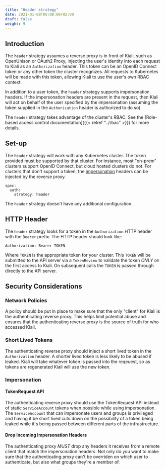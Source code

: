 ```yaml
---
title: "Header strategy"
date: 2021-01-08T00:00:00+02:00
draft: false
weight: 9
---
```


## Introduction

The `header` strategy assumes a reverse proxy is in front of Kiali, such as 
OpenUnison or OAuth2 Proxy, injecting the user's identity into each request to
Kiali as an `Authorization` header.  This token can be an OpenID Connect
token or any other token the cluster recognizes.  All requests to Kubernetes
will be made with this token, allowing Kiali to use the user's own RBAC 
context.

In addition to a user token, the `header` strategy supports impersonation
headers.  If the impersonation headers are present in the request, then Kiali
will act on behalf of the user specified by the impersonation (assuming the
token supplied in the `Authorization` header is authorized to do so).

The `header` strategy takes advantage of the cluster's RBAC. See the
[Role-based access control documentation]({{< relref "../rbac" >}}) for more details.

## Set-up

The `header` strategy will work with any Kubernetes cluster.  The token provided 
must be supported by that cluster.  For instance, most "on-prem" clusters support
OpenID Connect, but cloud hosted clusters do not.  For clusters that don't support 
a token, the [impersonation](https://kubernetes.io/docs/reference/access-authn-authz/authentication/#user-impersonation)
headers can be injected by the reverse proxy.

```
spec:
  auth:
    strategy: header
```

The `header` strategy doesn't have any additional configuration.

## HTTP Header

The `header` strategy looks for a token in the `Authorization` HTTP header with the 
`Bearer` prefix.  The HTTP header should look like:

```
Authorization: Bearer TOKEN
```

Where `TOKEN` is the appropriate token for your cluster.  This `TOKEN` will be 
submitted to the API server via a `TokenReview` to validate the token *ONLY*
on the first access to Kiali.  On subsequent calls the `TOKEN` is passed through
directly to the API server.

## Security Considerations

### Network Policies

A policy should be put in place to make sure that the only "client" for Kiali is
the authenticating reverse proxy.  This helps limit potential abuse and ensures 
that the authenticating reverse proxy is the source of truth for who accessed
Kiali.

### Short Lived Tokens

The authenticating reverse proxy should inject a short lived token in the 
`Authorization` header.  A shorter lived token is less likely to be abused if 
leaked.  Kiali will take whatever token is passed into the reqeuest, so as tokens 
are regenerated Kiali will use the new token.

### Impersonation

#### TokenRequest API

The authenticating reverse proxy should use the TokenRequest API instead of static 
`ServiceAccount` tokens when possible while using impersonation. The 
`ServiceAccount` that can impersonate users and groups is privileged and having it
be short lived cuts down on the possibility of a token being leaked while it's being 
passed between different parts of the infrastructure.

#### Drop Incoming Impersonation Headers

The authenticating proxy *MUST* drop any headers it receives from a remote client 
that match the impersonation headers.  Not only do you want to make sure that the
authenticating proxy can't be overriden on which user to authenticate, but also
what groups they're a member of. 

